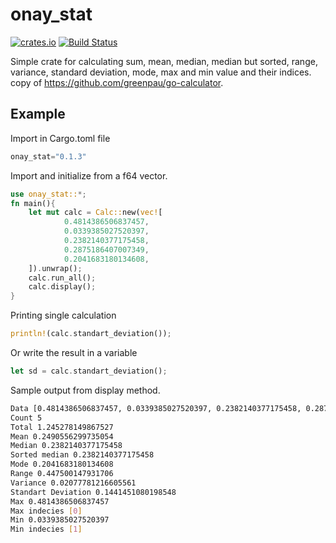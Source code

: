 # onay_stat
[<img alt="crates.io" src="https://img.shields.io/badge/crates.io-v0.1.0-orange">](https://crates.io/crates/onay_stat/0.1.0)
<a href="https://actions-badge.atrox.dev/djakish/onay_stat/goto?ref=main"><img alt="Build Status" src="https://img.shields.io/endpoint.svg?url=https%3A%2F%2Factions-badge.atrox.dev%2Fdjakish%2Fonay_stat%2Fbadge%3Fref%3Dmain&style=flat" /></a>

Simple crate for calculating sum, mean, median, median but sorted, range, variance, standard deviation, mode, max and min value and their indices.
copy of https://github.com/greenpau/go-calculator. 
## Example
Import in Cargo.toml file
```rust
onay_stat="0.1.3"
```
Import and initialize from a f64 vector.
```rust
use onay_stat::*;
fn main(){
    let mut calc = Calc::new(vec![
            0.4814386506837457,
            0.0339385027520397,
            0.2382140377175458,
            0.2875186407007349,
            0.2041683180134608,
    ]).unwrap();
    calc.run_all();
    calc.display();
}
```
Printing single calculation
```rust
println!(calc.standart_deviation());
```
Or write the result in a variable
```rust
let sd = calc.standart_deviation();
```
Sample output from display method.
```bash
Data [0.4814386506837457, 0.0339385027520397, 0.2382140377175458, 0.2875186407007349, 0.2041683180134608]
Count 5
Total 1.245278149867527
Mean 0.2490556299735054
Median 0.2382140377175458
Sorted median 0.2382140377175458
Mode 0.2041683180134608
Range 0.447500147931706
Variance 0.02077781216605561
Standart Deviation 0.1441451080198548
Max 0.4814386506837457
Max indecies [0]
Min 0.0339385027520397
Min indecies [1]
```

